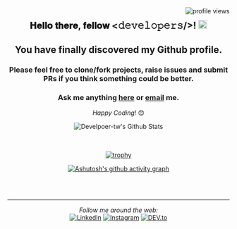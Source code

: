 <img alt="profile views" align="right" src="https://komarev.com/ghpvc/?username=developer-tw&color=yellow">

<div align="center">
<h2> 𝐇𝐞𝐥𝐥𝐨 𝐭𝐡𝐞𝐫𝐞, 𝐟𝐞𝐥𝐥𝐨𝐰 <𝚍𝚎𝚟𝚎𝚕𝚘𝚙𝚎𝚛𝚜/>! <img src="https://blob.cat/emoji/custom/blobcats/blobcatmeltwave.gif" width="20px" height="20px"></h2>

## You have finally discovered my Github profile. <br>
### Please feel free to clone/fork projects, raise issues and submit PRs if you think something could be better. <br>
### Ask me anything <a href="https://github.com/developer-tw/developer-tw/issues/new"><b>here</b></a> or <a href="mailto:sanya@sanyaceo.com"><b>email</b></a> me.<br>

<i>Happy Coding!</i> 😊

</div>

<div align="center">

<img align="center" src="https://github-readme-stats.vercel.app/api?username=developer-tw&include_all_commits=true&count_private=true&show_icons=true&line_height=20&title_color=7A7ADB&icon_color=2234AE&text_color=D3D3D3&bg_color=0,000000,130F40" alt="Develpoer-tw's Github Stats">

</br></br>
[![trophy](https://github-profile-trophy.vercel.app/?username=developer-tw)](https://github.com/developer-tw/github-profile-trophy)

[![Ashutosh's github activity graph](https://github-readme-activity-graph.vercel.app/graph?username=developer-tw&bg_color=3f4f88&color=f3ecf2&line=ffffff&point=25b65d&area=true&hide_border=true)](https://github.com/ashutosh00710/github-readme-activity-graph)

</br></br>

---

<i>Follow me around the web:</i><br>
<a href="https://www.linkedin.com/in/ethan-wu-49447ba8" target="_blank"><img src="https://img.shields.io/badge/LinkedIn-%230077B5.svg?&style=flat-square&logo=linkedin&logoColor=white" alt="LinkedIn"></a>
<a href="https://www.instagram.com/ethan_wu118" target="_blank"><img src="https://img.shields.io/badge/Instagram-%23E4405F.svg?&style=flat-square&logo=instagram&logoColor=white" alt="Instagram"></a>
<a href="https://sanyaceo.com" target="_blank"><img src="https://img.shields.io/badge/DEV-%230A0A0A.svg?&style=flat-square&logo=DEV.to&logoColor=white" alt="DEV.to"></a>
</div>
